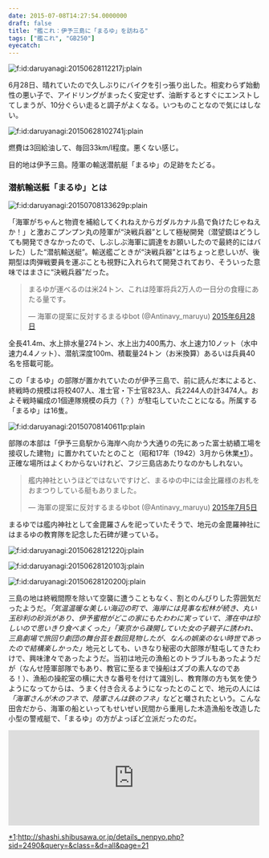 ```yaml
---
date: 2015-07-08T14:27:54.0000000
draft: false
title: "艦これ：伊予三島に「まるゆ」を訪ねる"
tags: ["艦これ", "GB250"]
eyecatch: 
---
```

<p><span itemscope itemtype="http://schema.org/Photograph"><img src="20150628112217.jpg" alt="f:id:daruyanagi:20150628112217j:plain" title="f:id:daruyanagi:20150628112217j:plain" class="hatena-fotolife" itemprop="image"></span></p><p>6月28日、晴れていたので久しぶりにバイクを引っ張り出した。相変わらず始動性の悪い子で、アイドリングがまったく安定せず、油断するとすぐにエンストしてしまうが、10分ぐらい走ると調子がよくなる。いつものことなので気にはしない。</p><p><span itemscope itemtype="http://schema.org/Photograph"><img src="20150628102741.jpg" alt="f:id:daruyanagi:20150628102741j:plain" title="f:id:daruyanagi:20150628102741j:plain" class="hatena-fotolife" itemprop="image"></span></p><p>燃費は3回給油して、毎回33km/l程度。悪くない感じ。</p><p>目的地は伊予三島。陸軍の輸送潜航艇「まるゆ」の足跡をたどる。</p>

<div class="section">
<h3>潜航輸送艇「まるゆ」とは</h3>
<p><span itemscope itemtype="http://schema.org/Photograph"><img src="20150708133629.png" alt="f:id:daruyanagi:20150708133629p:plain" title="f:id:daruyanagi:20150708133629p:plain" class="hatena-fotolife" itemprop="image"></span></p><p>「海軍がちゃんと物資を補給してくれねえからガダルカナル島で負けたじゃねえか！」と激おこプンプン丸の陸軍が“決戦兵器”として極秘開発（潜望鏡はどうしても開発できなかったので、しぶしぶ海軍に調達をお願いしたので最終的にはバレた）した“潜航輸送艇”。輸送艦ごときが“決戦兵器”とはちょっと悲しいが、後期型は肉弾戦要員を運ぶことも視野に入れられて開発されており、そういった意味ではまさに“決戦兵器”だった。</p><p><blockquote class="twitter-tweet" data-lang="ja"><p lang="ja" dir="ltr">まるゆが運べるのは米24トン、これは陸軍将兵2万人の一日分の食糧にあたる量です。</p>&mdash; 海軍の提案に反対するまるゆbot (@Antinavy_maruyu) <a href="https://twitter.com/Antinavy_maruyu/status/615003415567937536?ref_src=twsrc%5Etfw">2015年6月28日</a></blockquote><script async src="https://platform.twitter.com/widgets.js" charset="utf-8"></script></p><p>全長41.4m、水上排水量274トン、水上出力400馬力、水上速力10ノット（水中速力4.4ノット）、潜航深度100m、積載量24トン（お米換算）あるいは兵員40名を搭載可能。</p><p>この「まるゆ」の部隊が置かれていたのが伊予三島で、前に読んだ本によると、終戦時の規模は将校407人、准士官・下士官823人、兵2244人の計3474人。およそ戦時編成の1個連隊規模の兵力（？）が駐屯していたことになる。所属する「まるゆ」は16隻。</p><p><span itemscope itemtype="http://schema.org/Photograph"><img src="20150708140611.png" alt="f:id:daruyanagi:20150708140611p:plain" title="f:id:daruyanagi:20150708140611p:plain" class="hatena-fotolife" itemprop="image"></span></p><p>部隊の本部は「伊予三島駅から海岸へ向かう大通りの先にあった富士紡績工場を接収した建物」に置かれていたとのこと（昭和17年（1942）3月から休業<a href="#f-bd3ea1bc" name="fn-bd3ea1bc" title="http://shashi.shibusawa.or.jp/details_nenpyo.php?sid=2490&query=&class=&d=all&page=21">*1</a>）。正確な場所はよくわからないけれど、フジ三島店あたりなのかもしれない。</p><p><blockquote class="twitter-tweet" data-lang="ja"><p lang="ja" dir="ltr">艦内神社というほどではないですけど、まるゆの中には金比羅様のお札をおまつりしている艇もありました。</p>&mdash; 海軍の提案に反対するまるゆbot (@Antinavy_maruyu) <a href="https://twitter.com/Antinavy_maruyu/status/617643046859976704?ref_src=twsrc%5Etfw">2015年7月5日</a></blockquote><script async src="https://platform.twitter.com/widgets.js" charset="utf-8"></script></p><p>まるゆでは艦内神社として金毘羅さんを祀っていたそうで、地元の金毘羅神社にはまるゆの教育隊を記念した石碑が建っている。</p><p><span itemscope itemtype="http://schema.org/Photograph"><img src="20150628121220.jpg" alt="f:id:daruyanagi:20150628121220j:plain" title="f:id:daruyanagi:20150628121220j:plain" class="hatena-fotolife" itemprop="image"></span></p><p><span itemscope itemtype="http://schema.org/Photograph"><img src="20150628120103.jpg" alt="f:id:daruyanagi:20150628120103j:plain" title="f:id:daruyanagi:20150628120103j:plain" class="hatena-fotolife" itemprop="image"></span></p><p><span itemscope itemtype="http://schema.org/Photograph"><img src="20150628120200.jpg" alt="f:id:daruyanagi:20150628120200j:plain" title="f:id:daruyanagi:20150628120200j:plain" class="hatena-fotolife" itemprop="image"></span></p><p>三島の地は終戦間際を除いて空襲に遭うこともなく、割とのんびりした雰囲気だったようだ。<i>「気温温暖な美しい海辺の町で、海岸には見事な松林が続き、丸い玉砂利の砂浜があり、伊予蜜柑がどこの家にもたわわに実っていて、滞在中は珍しいので思いきり食べまくった」</i><i>「東京から疎開していた女の子親子に誘われ、三島劇場で旅回り劇団の舞台芸を数回見物したが、なんの娯楽のない時世であったので結構楽しかった」</i>地元としても、いきなり秘密の大部隊が駐屯してきたわけで、興味津々であったようだ。当初は地元の漁船とのトラブルもあったようだが（なんせ陸軍部隊でもあり、教官に至るまで操船はズブの素人なのである！）、漁船の操舵室の横に大きな番号を付けて識別し、教育隊の方も気を使うようになってからは、うまく付き合えるようになったとのことで、地元の人には<i>「海軍さんが木のフネで、陸軍さんは鉄のフネ」</i>などと囃されたという。こんな田舎だから、海軍の船といってもせいぜい民間から重用した木造漁船を改造した小型の警戒艇で、「まるゆ」の方がよっぽど立派だったのだ。</p><p><iframe src="https://hatenablog-parts.com/embed?url=https%3A%2F%2Fblog.daruyanagi.jp%2Fentry%2F2014%2F10%2F07%2F030851" title="『陸軍潜水艦―潜航輸送艇マルゆの記録』 - だるろぐ" class="embed-card embed-blogcard" scrolling="no" frameborder="0" style="display: block; width: 100%; height: 190px; max-width: 500px; margin: 10px 0px;"></iframe></p>

</div><div class="footnote">
<p class="footnote"><a href="#fn-bd3ea1bc" name="f-bd3ea1bc" class="footnote-number">*1</a><span class="footnote-delimiter">:</span><span class="footnote-text"><a href="http://shashi.shibusawa.or.jp/details_nenpyo.php?sid=2490&query=&class=&d=all&page=21">http://shashi.shibusawa.or.jp/details_nenpyo.php?sid=2490&query=&class=&d=all&page=21</a></span></p>
</div>